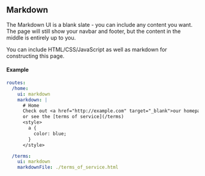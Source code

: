 ## Markdown

The Markdown UI is a blank slate - you can include any content you want.
The page will still show your navbar and footer, but the content in the middle
is entirely up to you.

You can include HTML/CSS/JavaScript as well as markdown for constructing this page.

#### Example
```yaml
routes:
  /home:
    ui: markdown
    markdown: |
      # Home
      Check out <a href="http://example.com" target="_blank">our homepage<a>
      or see the [terms of service](/terms)
      <style>
        a {
          color: blue;
        }
      </style>

  /terms:
    ui: markdown
    markdownFile: ./terms_of_service.html

```
